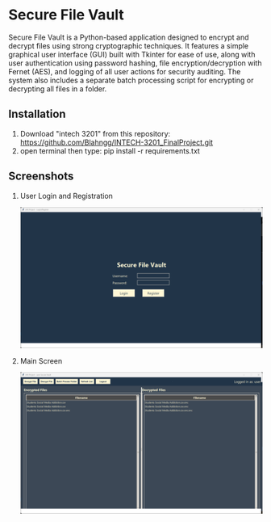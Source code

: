 # Secure File Vault

Secure File Vault is a Python-based application designed to encrypt and decrypt files using strong cryptographic techniques. It features a simple graphical user interface (GUI) built with Tkinter for ease of use, along with user authentication using password hashing, file encryption/decryption with Fernet (AES), and logging of all user actions for security auditing. The system also includes a separate batch processing script for encrypting or decrypting all files in a folder.

##  Installation

1. Download "intech 3201" from this repository:
https://github.com/Blahngg/INTECH-3201_FinalProject.git
2. open terminal then type:
pip install -r requirements.txt


##  Screenshots

1. User Login and Registration
   
   ![Login and Registration Screen](https://github.com/Blahngg/INTECH-3201_FinalProject/blob/9f50853d29aa7d081a7f88fbdc66cc2585d44163/images/Screenshot%202025-05-31%20221033.png?raw=true)


2. Main Screen

   ![Login and Registration Screen](https://github.com/Blahngg/INTECH-3201_FinalProject/blob/7f9f3e601c563c18fed8aa3f6584d3847cdb4253/images/Screenshot%202025-05-31%20221044.png?raw=true)
   

